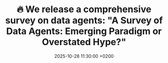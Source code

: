 ---
# title: >-
#     🏫 This is a message
#     <span class="badge badge-pill badge-info">New</span>

# title: "AI Transforms Music Industry: <strong>First AI-Composed Symphony Debuts</strong> in New York"

title: "🔥 We release a comprehensive survey on data agents: \"A Survey of Data Agents: Emerging Paradigm or Overstated Hype?\""
date: 2025-10-28 11:30:00 +0200
---